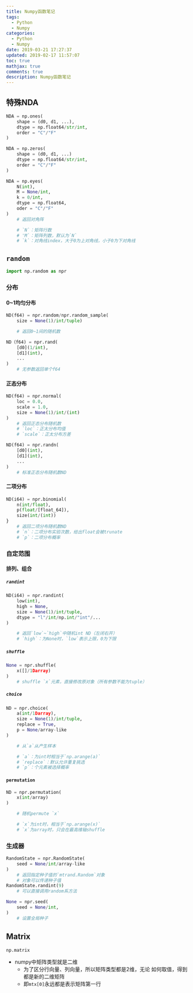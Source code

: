 ```yaml
---
title: Numpy函数笔记
tags:
  - Python
  - Numpy
categories:
  - Python
  - Numpy
date: 2019-03-21 17:27:37
updated: 2019-02-17 11:57:07
toc: true
mathjax: true
comments: true
description: Numpy函数笔记
---
```


##	特殊NDA

```python
NDA = np.ones(
	shape = (d0, d1, ...),
	dtype = np.float64/str/int,
	order = "C"/"F"
)

NDA = np.zeros(
	shape = (d0, d1, ...)
	dtype = np.float64/str/int,
	order = "C"/"F"
)

NDA = np.eyes(
	N(int),
	M = None/int,
	k = 0/int,
	dtype = np.float64,
	oder = "C"/"F"
)
	# 返回对角阵

	# `N`：矩阵行数
	# 'M`：矩阵列数，默认为`N`
	# `k`：对角线index，大于0为上对角线，小于0为下对角线
```

##	`random`

```python
import np.random as npr
```

###	分布

####	0~1均匀分布

```python
ND(f64) = npr.random/npr.random_sample(
	size = None(1)/int/tuple)

	# 返回0~1间的随机数

ND（f64) = npr.rand(
	[d0](1/int),
	[d1](int),
	...
)
	# 无参数返回单个f64
```

####	正态分布

```python
ND(f64) = npr.normal(
	loc = 0.0,
	scale = 1.0,
	size = None(1)/int/(int)
)
	# 返回正态分布随机数
	# `loc`：正太分布均值
	# `scale`：正太分布方差

ND(f64) = npr.randn(
	[d0](int),
	[d1](int),
	...
)
	# 标准正态分布随机数ND
```

####	二项分布

```python
ND(i64) = npr.binomial(
	n(int/float),
	p(float/[float_64]),
	size(int/(int))
}
	# 返回二项分布随机数ND
	# `n`：二项分布实验次数，给出float会被trunate
	# `p`：二项分布概率
```

###	自定范围

####	排列、组合

#####	`randint`

```python
ND(i64) = npr.randint(
	low(int),
	high = None,
	size = None(1)/int/tuple,
	dtype = "l"/int/np.int/"int"/...
)

	# 返回`low`~`high`中随机int ND（左闭右开）
	# `high`：为None时，`low`表示上限，0为下限
```

#####	`shuffle`

```python
None = npr.shuffle(
	x([]/1Darray)
)
	# shuffle `x`元素，直接修改原对象（所有参数不能为tuple）
```

#####	`choice`

```python
ND = npr.choice(
	a(int/1Darray),
	size = None(1)/int/tuple,
	replace = True,
	p = None/array-like
)

	# 从`a`从产生样本

	# `a`：为int时相当于`np.arange(a)`
	# `replace`：默认允许重复挑选
	# `p`：个元素被选择概率
```

####	`permutation`

```python
ND = npr.permutation(
	x(int/array)
)

	# 随机permute `x`

	# `x`为int时，相当于`np.arange(x)`
	# `x`为array时，只会在最高维轴shuffle
```

### 生成器

```python
RandomState = npr.RandomState(
	seed = None/int/array-like
)
	# 返回指定种子值的`mtrand.Random`对象
	# 对象可以传递种子值
RandomState.randint(9)
	# 可以直接调用random系方法

None = npr.seed(
	seed = None/int,
)
	# 设置全局种子
```

##	Matrix

```python
np.matrix
```

-	numpy中矩阵类型就是二维
	-	为了区分行向量、列向量，所以矩阵类型都是2维，无论
		如何取值，得到都是新的二维矩阵
	-	即`mtx[0]`永远都是表示矩阵第一行




